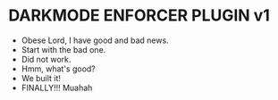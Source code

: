 # DARKMODE ENFORCER PLUGIN v1

- Obese Lord, I have good and bad news.
- Start with the bad one.
- Did not work.
- Hmm, what's good?
- We built it!
- FINALLY!!! Muahah
